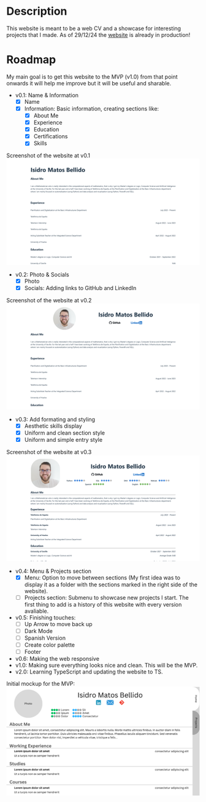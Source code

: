 # Description
This website is meant to be a web CV and a showcase for interesting projects that I made. As of 29/12/24 the [website](https://isimatosbe.es/) is already in production!

# Roadmap
My main goal is to get this website to the MVP (v1.0) from that point onwards it will help me improve but it will be useful and sharable.

- v0.1: Name & Information
    - [x] Name
    - [x] Information: Basic information, creating sections like:
        - [x] About Me
        - [x] Experience
        - [x] Education
        - [x] Certifications
        - [x] Skills

Screenshot of the website at v0.1 ![Screenshot v0.1](/public/assets/history/v0.1.png)
- v0.2: Photo & Socials
    - [x] Photo
    - [x] Socials: Adding links to GitHub and LinkedIn

Screenshot of the website at v0.2 ![Screenshot v0.2](/public/assets/history/v0.2.png)
- v0.3: Add formating and styling
    - [x] Aesthetic skills display
    - [x] Uniform and clean section style
    - [x] Uniform and simple entry style

Screenshot of the website at v0.3 ![Screenshot v0.3](/public/assets/history/v0.3.png)
- v0.4: Menu & Projects section
    - [x] Menu: Option to move between sections (My first idea was to display it as a folder with the sections marked in the right side of the website).
    - [ ] Projects section: Submenu to showcase new projects I start. The first thing to add is a history of this website with every version avaliable.
- v0.5: Finishing touches:
    - [ ] Up Arrow to move back up
    - [ ] Dark Mode
    - [ ] Spanish Version
    - [ ] Create color palette
    - [ ] Footer
- v0.6: Making the web responsive
- v1.0: Making sure everything looks nice and clean. This will be the MVP. 
- v2.0: Learning TypeScript and updating the website to TS.

Initial mockup for the MVP:
![Mockup](/public/assets/history/Initial-Mockup.png)